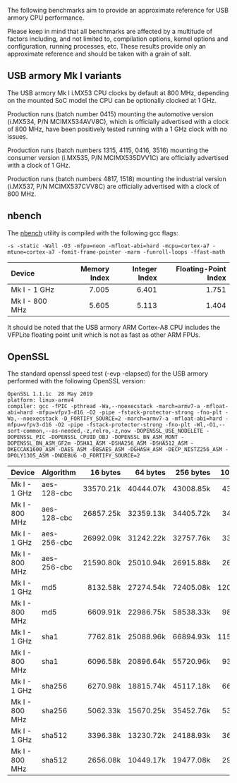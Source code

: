 The following benchmarks aim to provide an approximate reference for USB armory
CPU performance. 

Please keep in mind that all benchmarks are affected by a multitude of factors
including, and not limited to, compilation options, kernel options and
configuration, running processes, etc. These results provide only an
approximate reference and should be taken with a grain of salt.

## USB armory Mk I variants

The USB armory Mk I i.MX53 CPU clocks by default at 800 MHz, depending on the
mounted SoC model the CPU can be optionally clocked at 1 GHz.

Production runs (batch number 0415) mounting the automotive version (i.MX534,
P/N MCIMX534AVV8C), which is officially advertised with a clock of 800 MHz,
have been positively tested running with a 1 GHz clock with no issues.

Production runs (batch numbers 1315, 4115, 0416, 3516) mounting the consumer
version (i.MX535, P/N MCIMX535DVV1C) are officially advertised with a clock of
1 GHz.

Production runs (batch numbers 4817, 1518) mounting the industrial version
(i.MX537, P/N MCIMX537CVV8C) are officially advertised with a clock of 800 MHz.

## nbench

The [nbench](https://github.com/santoshsk007/nbench) utility is compiled with the following gcc flags:
```
-s -static -Wall -O3 -mfpu=neon -mfloat-abi=hard -mcpu=cortex-a7 -mtune=cortex-a7 -fomit-frame-pointer -marm -funroll-loops -ffast-math
```

| Device           | Memory Index  | Integer Index | Floating-Point Index |
|:-----------------|--------------:|--------------:|---------------------:|
| Mk I  -   1 GHz  |         7.005 |         6.401 |                1.751 |
| Mk I  - 800 MHz  |         5.605 |         5.113 |                1.404 |

It should be noted that the USB armory ARM Cortex-A8 CPU includes the VFPLite floating point unit which is not as fast as other ARM FPUs.

## OpenSSL

The standard openssl speed test (-evp <algorithm> -elapsed) for the USB armory performed with the following OpenSSL version:
```
OpenSSL 1.1.1c  28 May 2019
platform: linux-armv4
compiler: gcc -fPIC -pthread -Wa,--noexecstack -march=armv7-a -mfloat-abi=hard -mfpu=vfpv3-d16 -O2 -pipe -fstack-protector-strong -fno-plt -Wa,--noexecstack -D_FORTIFY_SOURCE=2 -march=armv7-a -mfloat-abi=hard -mfpu=vfpv3-d16 -O2 -pipe -fstack-protector-strong -fno-plt -Wl,-O1,--sort-common,--as-needed,-z,relro,-z,now -DOPENSSL_USE_NODELETE -DOPENSSL_PIC -DOPENSSL_CPUID_OBJ -DOPENSSL_BN_ASM_MONT -DOPENSSL_BN_ASM_GF2m -DSHA1_ASM -DSHA256_ASM -DSHA512_ASM -DKECCAK1600_ASM -DAES_ASM -DBSAES_ASM -DGHASH_ASM -DECP_NISTZ256_ASM -DPOLY1305_ASM -DNDEBUG -D_FORTIFY_SOURCE=2
```

| Device          | Algorithm   | 16 bytes  | 64 bytes  | 256 bytes | 1024 bytes | 8192 bytes |
|:----------------|:------------|----------:|----------:|----------:|-----------:|-----------:|
| Mk I -   1 GHz  | aes-128-cbc | 33570.21k | 40444.07k | 43008.85k |  43665.41k |  43900.93k |
| Mk I - 800 MHz  | aes-128-cbc | 26857.25k | 32359.13k | 34405.72k |  34959.02k |  35121.83k |
| Mk I -   1 GHz  | aes-256-cbc | 26992.09k | 31242.22k | 32757.76k |  33170.09k |  33289.56k |
| Mk I - 800 MHz  | aes-256-cbc | 21590.80k | 25010.94k | 26915.88k |  26533.89k |  26604.89k |
| Mk I -   1 GHz  | md5         |  8132.58k | 27274.54k | 72405.08k | 120400.21k | 151988.91k |
| Mk I - 800 MHz  | md5         |  6609.91k | 22986.75k | 58538.33k |  98356.57k | 121632.09k |
| Mk I -   1 GHz  | sha1        |  7762.81k | 25088.96k | 66894.93k | 115372.37k | 146784.26k |
| Mk I - 800 MHz  | sha1        |  6096.58k | 20896.64k | 55720.96k |  93835.95k | 117951.15k |
| Mk I -   1 GHz  | sha256      |  6270.98k | 18815.74k | 45117.18k |  66911.57k |  79549.78k |
| Mk I - 800 MHz  | sha256      |  5062.33k | 15670.25k | 35452.76k |  53976.06k |  63569.92k |
| Mk I -   1 GHz  | sha512      |  3396.38k | 13230.72k | 24188.93k |  36439.72k |  42972.50k |
| Mk I - 800 MHz  | sha512      |  2656.08k | 10449.17k | 19477.08k |  29248.17k |  34384.55k |
